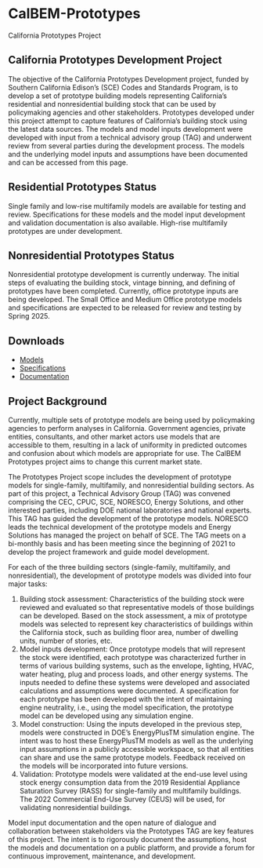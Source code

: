 # CalBEM-Prototypes
California Prototypes Project

## California Prototypes Development Project
The objective of the California Prototypes Development project, funded by Southern California Edison’s (SCE) Codes and Standards Program, is to develop a set of prototype building models representing California’s residential and nonresidential building stock that can be used by policymaking agencies and other stakeholders. Prototypes developed under this project attempt to capture features of California’s building stock using the latest data sources. The models and model inputs development were developed with input from a technical advisory group (TAG) and underwent review from several parties during the development process. The models and the underlying model inputs and assumptions have been documented and can be accessed from this page.

## Residential Prototypes Status

Single family and low-rise multifamily models are available for testing and review. Specifications for these models and the model input development and validation documentation is also available. High-rise multifamily prototypes are under development.

## Nonresidential Prototypes Status

Nonresidential prototype development is currently underway. The initial steps of evaluating the building stock, vintage binning, and defining of prototypes have been completed. Currently, office prototype inputs are being developed. The Small Office and Medium Office prototype models and specifications are expected to be released for review and testing by Spring 2025.

## Downloads

- [Models](https://github.com/NOR-Codes-Stds/CalBEM-Prototypes/tree/main/Models)
- [Specifications](https://github.com/NOR-Codes-Stds/CalBEM-Prototypes/tree/main/Specifications)
- [Documentation](https://github.com/NOR-Codes-Stds/CalBEM-Prototypes/tree/main/Documentation)

## Project Background

Currently, multiple sets of prototype models are being used by policymaking agencies to perform analyses in California. Government agencies, private entities, consultants, and other market actors use models that are accessible to them, resulting in a lack of uniformity in predicted outcomes and confusion about which models are appropriate for use. The CalBEM Prototypes project aims to change this current market state.

The Prototypes Project scope includes the development of prototype models for single-family, multifamily, and nonresidential building sectors. As part of this project, a Technical Advisory Group (TAG) was convened comprising the CEC, CPUC, SCE, NORESCO, Energy Solutions, and other interested parties, including DOE national laboratories and national experts. This TAG has guided the development of the prototype models. NORESCO leads the technical development of the prototype models and Energy Solutions has managed the project on behalf of SCE. The TAG meets on a bi-monthly basis and has been meeting since the beginning of 2021 to develop the project framework and guide model development.

For each of the three building sectors (single-family, multifamily, and nonresidential), the development of prototype models was divided into four major tasks:

1. Building stock assessment: Characteristics of the building stock were reviewed and evaluated so that representative models of those buildings can be developed. Based on the stock assessment, a mix of prototype models was selected to represent key characteristics of buildings within the California stock, such as building floor area, number of dwelling units, number of stories, etc.
1. Model inputs development: Once prototype models that will represent the stock were identified, each prototype was characterized further in terms of  various building systems, such as the envelope, lighting, HVAC, water heating, plug and process loads, and other energy systems. The inputs needed to define these systems were developed and associated calculations and assumptions were documented. A specification for each prototype has been developed with the intent of maintaining engine neutrality, i.e., using the model specification, the prototype model can be developed using any simulation engine. 
1. Model construction: Using the inputs developed in the previous step, models were constructed in DOE’s EnergyPlusTM simulation engine. The intent was to host these EnergyPlusTM models as well as the underlying input assumptions in a publicly accessible workspace, so that all entities can share and use the same prototype models. Feedback received on the models will be incorporated into future versions.
1. Validation: Prototype models were validated at the end-use level using stock energy consumption data from the 2019 Residential Appliance Saturation Survey (RASS) for single-family and multifamily buildings. The 2022 Commercial End-Use Survey (CEUS) will be used, for validating nonresidential buildings. 

Model input documentation and the open nature of dialogue and collaboration between  stakeholders via the Prototypes TAG are key features of this project. The intent is to rigorously document the assumptions, host the models and documentation on a public platform, and provide a forum for continuous improvement, maintenance, and development.